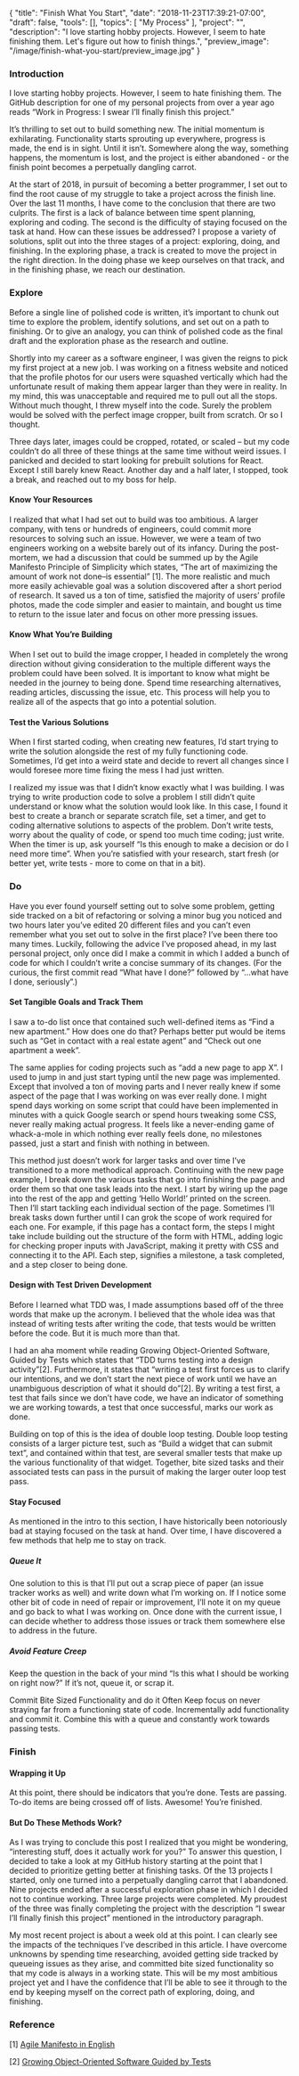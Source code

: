 {
    "title": "Finish What You Start",
    "date": "2018-11-23T17:39:21-07:00",
    "draft": false,
    "tools": [],
    "topics": [
        "My Process"
    ],
    "project": "",
    "description": "I love starting hobby projects. However, I seem to hate finishing them. Let's figure out how to finish things.",
        "preview_image": "/image/finish-what-you-start/preview_image.jpg"
}

### Introduction

I love starting hobby projects. However, I seem to hate finishing them. The GitHub description for one of my personal projects from over a year ago reads “Work in Progress: I swear I’ll finally finish this project.”

It’s thrilling to set out to build something new. The initial momentum is exhilarating. Functionality starts sprouting up everywhere, progress is made, the end is in sight. Until it isn’t. Somewhere along the way, something happens, the momentum is lost, and the project is either abandoned - or the finish point becomes a perpetually dangling carrot.

At the start of 2018, in pursuit of becoming a better programmer, I set out to find the root cause of my struggle to take a project across the finish line. Over the last 11 months, I have come to the conclusion that there are two culprits. The first is a lack of balance between time spent planning, exploring and coding. The second is the difficulty of staying focused on the task at hand. How can these issues be addressed? I propose a variety of solutions, split out into the three stages of a project: exploring, doing, and finishing. In the exploring phase, a track is created to move the project in the right direction. In the doing phase we keep ourselves on that track, and in the finishing phase, we reach our destination.

### Explore

Before a single line of polished code is written, it’s important to chunk out time to explore the problem, identify solutions, and set out on a path to finishing. Or to give an analogy, you can think of polished code as the final draft and the exploration phase as the research and outline.

Shortly into my career as a software engineer, I was given the reigns to pick my first project at a new job. I was working on a fitness website and noticed that the profile photos for our users were squashed vertically which had the unfortunate result of making them appear larger than they were in reality. In my mind, this was unacceptable and required me to pull out all the stops. Without much thought, I threw myself into the code. Surely the problem would be solved with the perfect image cropper, built from scratch. Or so I thought.

Three days later, images could be cropped, rotated, or scaled – but my code couldn’t do all three of these things at the same time without weird issues. I panicked and decided to start looking for prebuilt solutions for React. Except I still barely knew React. Another day and a half later, I stopped, took a break, and reached out to my boss for help.

#### Know Your Resources

I realized that what I had set out to build was too ambitious. A larger company, with tens or hundreds of engineers, could commit more resources to solving such an issue. However, we were a team of two engineers working on a website barely out of its infancy. During the post-mortem, we had a discussion that could be summed up by the Agile Manifesto Principle of Simplicity which states, “The art of maximizing the amount of work not done–is essential” [1]. The more realistic and much more easily achievable goal was a solution discovered after a short period of research. It saved us a ton of time, satisfied the majority of users’ profile photos, made the code simpler and easier to maintain, and bought us time to return to the issue later and focus on other more pressing issues.

#### Know What You’re Building

When I set out to build the image cropper, I headed in completely the wrong direction without giving consideration to the multiple different ways the problem could have been solved. It is important to know what might be needed in the journey to being done. Spend time researching alternatives, reading articles, discussing the issue, etc. This process will help you to realize all of the aspects that go into a potential solution.

#### Test the Various Solutions

When I first started coding, when creating new features, I’d start trying to write the solution alongside the rest of my fully functioning code. Sometimes, I’d get into a weird state and decide to revert all changes since I would foresee more time fixing the mess I had just written.

I realized my issue was that I didn’t know exactly what I was building. I was trying to write production code to solve a problem I still didn’t quite understand or know what the solution would look like. In this case, I found it best to create a branch or separate scratch file, set a timer, and get to coding alternative solutions to aspects of the problem. Don’t write tests, worry about the quality of code, or spend too much time coding; just write. When the timer is up, ask yourself “Is this enough to make a decision or do I need more time”. When you’re satisfied with your research, start fresh (or better yet, write tests - more to come on that in a bit).

### Do

Have you ever found yourself setting out to solve some problem, getting side tracked on a bit of refactoring or solving a minor bug you noticed and two hours later you’ve edited 20 different files and you can’t even remember what you set out to solve in the first place? I’ve been there too many times. Luckily, following the advice I’ve proposed ahead, in my last personal project, only once did I make a commit in which I added a bunch of code for which I couldn’t write a concise summary of its changes. (For the curious, the first commit read “What have I done?” followed by “…what have I done, seriously”.)

#### Set Tangible Goals and Track Them

I saw a to-do list once that contained such well-defined items as “Find a new apartment.” How does one do that? Perhaps better put would be items such as “Get in contact with a real estate agent” and “Check out one apartment a week”.

The same applies for coding projects such as “add a new page to app X”. I used to jump in and just start typing until the new page was implemented. Except that involved a ton of moving parts and I never really knew if some aspect of the page that I was working on was ever really done. I might spend days working on some script that could have been implemented in minutes with a quick Google search or spend hours tweaking some CSS, never really making actual progress. It feels like a never-ending game of whack-a-mole in which nothing ever really feels done, no milestones passed, just a start and finish with nothing in between.

This method just doesn’t work for larger tasks and over time I’ve transitioned to a more methodical approach. Continuing with the new page example, I break down the various tasks that go into finishing the page and order them so that one task leads into the next. I start by wiring up the page into the rest of the app and getting ‘Hello World!’ printed on the screen. Then I’ll start tackling each individual section of the page. Sometimes I’ll break tasks down further until I can grok the scope of work required for each one. For example, if this page has a contact form, the steps I might take include building out the structure of the form with HTML, adding logic for checking proper inputs with JavaScript, making it pretty with CSS and connecting it to the API. Each step, signifies a milestone, a task completed, and a step closer to being done.

#### Design with Test Driven Development

Before I learned what TDD was, I made assumptions based off of the three words that make up the acronym. I believed that the whole idea was that instead of writing tests after writing the code, that tests would be written before the code. But it is much more than that.

I had an aha moment while reading Growing Object-Oriented Software, Guided by Tests which states that “TDD turns testing into a design activity”[2]. Furthermore, it states that “writing a test first forces us to clarify our intentions, and we don’t start the next piece of work until we have an unambiguous description of what it should do”[2]. By writing a test first, a test that fails since we don’t have code, we have an indicator of something we are working towards, a test that once successful, marks our work as done.

Building on top of this is the idea of double loop testing. Double loop testing consists of a larger picture test, such as “Build a widget that can submit text”, and contained within that test, are several smaller tests that make up the various functionality of that widget. Together, bite sized tasks and their associated tests can pass in the pursuit of making the larger outer loop test pass.

#### Stay Focused

As mentioned in the intro to this section, I have historically been notoriously bad at staying focused on the task at hand. Over time, I have discovered a few methods that help me to stay on track.

##### Queue It

One solution to this is that I’ll put out a scrap piece of paper (an issue tracker works as well) and write down what I’m working on. If I notice some other bit of code in need of repair or improvement, I’ll note it on my queue and go back to what I was working on. Once done with the current issue, I can decide whether to address those issues or track them somewhere else to address in the future.

##### Avoid Feature Creep

Keep the question in the back of your mind “Is this what I should be working on right now?” If it’s not, queue it, or scrap it.

Commit Bite Sized Functionality and do it Often
Keep focus on never straying far from a functioning state of code. Incrementally add functionality and commit it. Combine this with a queue and constantly work towards passing tests.

### Finish

#### Wrapping it Up

At this point, there should be indicators that you’re done. Tests are passing. To-do items are being crossed off of lists. Awesome! You’re finished.

#### But Do These Methods Work?

As I was trying to conclude this post I realized that you might be wondering, “interesting stuff, does it actually work for you?” To answer this question, I decided to take a look at my GitHub history starting at the point that I decided to prioritize getting better at finishing tasks. Of the 13 projects I started, only one turned into a perpetually dangling carrot that I abandoned. Nine projects ended after a successful exploration phase in which I decided not to continue working. Three large projects were completed. My proudest of the three was finally completing the project with the description “I swear I’ll finally finish this project” mentioned in the introductory paragraph.

My most recent project is about a week old at this point. I can clearly see the impacts of the techniques I’ve described in this article. I have overcome unknowns by spending time researching, avoided getting side tracked by queueing issues as they arise, and committed bite sized functionality so that my code is always in a working state. This will be my most ambitious project yet and I have the confidence that I’ll be able to see it through to the end by keeping myself on the correct path of exploring, doing, and finishing.

### Reference
[1] [Agile Manifesto in English](http://agilemanifesto.org/iso/en/principles.html)

[2] [Growing Object-Oriented Software Guided by Tests](http://www.growing-object-oriented-software.com/)

